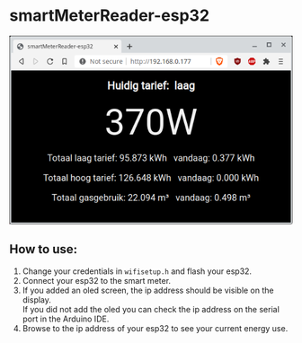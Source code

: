 # smartMeterReader-esp32

![alt](screenshot.png)

## How to use:

1. Change your credentials in `wifisetup.h` and flash your esp32.
2. Connect your esp32 to the smart meter. 
3. If you added an oled screen, the ip address should be visible on the display.<br>If you did not add the oled you can check the ip address on the serial port in the Arduino IDE.
4. Browse to the ip address of your esp32 to see your current energy use.
